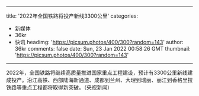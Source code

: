 
---
title: '2022年全国铁路将投产新线3300公里'
categories: 
 - 新媒体
 - 36kr
 - 快讯
headimg: 'https://picsum.photos/400/300?random=143'
author: 36kr
comments: false
date: Sun, 23 Jan 2022 00:58:26 GMT
thumbnail: 'https://picsum.photos/400/300?random=143'
---

<div>   
2022年，全国铁路将继续高质量推进国家重点工程建设，预计有3300公里新线建成投产。沿江高铁、西部陆海新通道、成都到兰州、大理到瑞丽、丽江到香格里拉铁路等重点工程都将取得新突破。（央视新闻）  
</div>
            